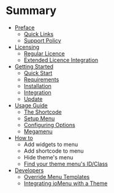 # Summary

* [Preface](README.md)
   * [Quick Links](preface/quick_links.md)
   * [Support Policy](preface/support_policy.md)
* [Licensing](licensing/README.md)
   * [Regular Licence](licensing/regular_licence.md)
   * [Extended Licence Integration](licensing/extended_licence_integration.md)
* [Getting Started](getting-started/README.md)
   * [Quick Start](getting-started/quick_start.md)
   * [Requirements](getting-started/requirements.md)
   * [Installation](installation.md)
   * [Integration](integration.md)
   * [Update](update.md)
* [Usage Guide](usage_guide.md)
   * [The Shortcode](the_shortcode.md)
   * [Setup Menu](setup_menu.md)
   * [Configuring Options](configuring_options.md)
   * [Megamenu](megamenu.md)
* [How to](how_to.md)
   * Add widgets to menu
   * Add shortcode to menu
   * Hide theme's menu
   * [Find your theme menu's ID/Class](find_your_theme_menus_idclass.md)
* [Developers](developers.md)
   * [Override Menu Templates](override_menu_templates.md)
   * [Integrating ioMenu with a Theme](integrating_iomenu_with_a_theme.md)

